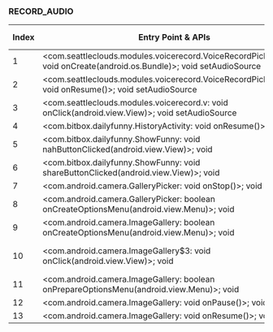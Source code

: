 ### RECORD_AUDIO
| Index | Entry Point & APIs | Screen shot | Resource id | Label |
| ------------- | ------------- | ------------- |-------------|-------------|
| 1 | <com.seattleclouds.modules.voicerecord.VoiceRecordPickerActivity: void onCreate(android.os.Bundle)>; void setAudioSource | ![](F:\COSMOS\output\py\Play_win8\COMICS\co.uk.stockphtos.weapons\com.seattleclouds.modules.voicerecord.VoiceRecordPickerActivity.png) |  | F |
| 2 | <com.seattleclouds.modules.voicerecord.VoiceRecordPickerActivity: void onResume()>; void setAudioSource | ![](F:\COSMOS\output\py\Play_win8\COMICS\co.uk.stockphtos.weapons\com.seattleclouds.modules.voicerecord.VoiceRecordPickerActivity.png) |  | D |
| 3 | <com.seattleclouds.modules.voicerecord.v: void onClick(android.view.View)>; void setAudioSource | ![](F:\COSMOS\output\py\Play_win8\COMICS\co.uk.stockphtos.weapons\com.seattleclouds.modules.voicerecord.VoiceRecordPickerActivity.png) |  | T |
| 4 | <com.bitbox.dailyfunny.HistoryActivity: void onResume()>; void <init> | ![](F:\COSMOS\output\py\Play_win8\COMICS\com.bitbox.dailyfunny\com.bitbox.dailyfunny.HistoryActivity.png) |  |  F|
| 5 | <com.bitbox.dailyfunny.ShowFunny: void nahButtonClicked(android.view.View)>; void <init> | ![](F:\COSMOS\output\py\Play_win8\COMICS\com.bitbox.dailyfunny\com.bitbox.dailyfunny.ShowFunny.png) |  | F |
| 6 | <com.bitbox.dailyfunny.ShowFunny: void shareButtonClicked(android.view.View)>; void <init> | ![](F:\COSMOS\output\py\Play_win8\COMICS\com.bitbox.dailyfunny\com.bitbox.dailyfunny.ShowFunny.png) |  | F |
| 7 | <com.android.camera.GalleryPicker: void onStop()>; void <init> | ![](F:\COSMOS\output\py\Play_win8\COMICS\com.workshophk.t2rcmecy00\com.android.camera.GalleryPicker.png) |  | F |
| 8 | <com.android.camera.GalleryPicker: boolean onCreateOptionsMenu(android.view.Menu)>; void <init> | ![](F:\COSMOS\output\py\Play_win8\COMICS\com.workshophk.t2rcmecy00\com.android.camera.GalleryPicker.png) |  | F |
| 9 | <com.android.camera.ImageGallery: boolean onCreateOptionsMenu(android.view.Menu)>; void <init> | ![](F:\COSMOS\output\py\Play_win8\COMICS\com.workshophk.t2rcmecy00\com.android.camera.ImageGallery.png) |  | |
| 10 | <com.android.camera.ImageGallery$3: void onClick(android.view.View)>; void <init> | ![](F:\COSMOS\output\py\Play_win8\COMICS\com.workshophk.t2rcmecy00\com.android.camera.ImageGallery.png) | {'2131230841': <sensitive_component.SensitiveComponent.SensitiveView object at 0x000001AB4A4100B8>} | F |
| 11 | <com.android.camera.ImageGallery: boolean onPrepareOptionsMenu(android.view.Menu)>; void <init> | ![](F:\COSMOS\output\py\Play_win8\COMICS\com.workshophk.t2rcmecy00\com.android.camera.ImageGallery.png) |  | |
| 12 | <com.android.camera.ImageGallery: void onPause()>; void <init> | ![](F:\COSMOS\output\py\Play_win8\COMICS\com.workshophk.t2rcmecy00\com.android.camera.ImageGallery.png) |  | |
| 13 | <com.android.camera.ImageGallery: void onResume()>; void <init> | ![](F:\COSMOS\output\py\Play_win8\COMICS\com.workshophk.t2rcmecy00\com.android.camera.ImageGallery.png) |  | |
